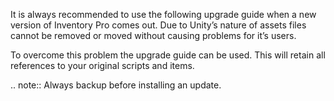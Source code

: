 It is always recommended to use the following upgrade guide when a new version of Inventory Pro comes out. Due to Unity’s nature of assets files cannot be removed or moved without causing problems for it’s users.

To overcome this problem the upgrade guide can be used. This will retain all references to your original scripts and items.

.. note:: Always backup before installing an update.